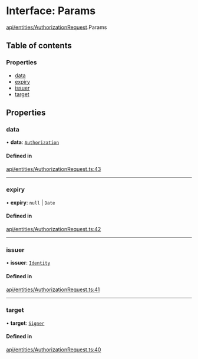 # Interface: Params

[api/entities/AuthorizationRequest](../wiki/api.entities.AuthorizationRequest).Params

## Table of contents

### Properties

- [data](../wiki/api.entities.AuthorizationRequest.Params#data)
- [expiry](../wiki/api.entities.AuthorizationRequest.Params#expiry)
- [issuer](../wiki/api.entities.AuthorizationRequest.Params#issuer)
- [target](../wiki/api.entities.AuthorizationRequest.Params#target)

## Properties

### data

• **data**: [`Authorization`](../wiki/types#authorization)

#### Defined in

[api/entities/AuthorizationRequest.ts:43](https://github.com/PolymathNetwork/polymesh-sdk/blob/c6fe1be3/src/api/entities/AuthorizationRequest.ts#L43)

___

### expiry

• **expiry**: ``null`` \| `Date`

#### Defined in

[api/entities/AuthorizationRequest.ts:42](https://github.com/PolymathNetwork/polymesh-sdk/blob/c6fe1be3/src/api/entities/AuthorizationRequest.ts#L42)

___

### issuer

• **issuer**: [`Identity`](../wiki/api.entities.Identity.Identity)

#### Defined in

[api/entities/AuthorizationRequest.ts:41](https://github.com/PolymathNetwork/polymesh-sdk/blob/c6fe1be3/src/api/entities/AuthorizationRequest.ts#L41)

___

### target

• **target**: [`Signer`](../wiki/types#signer)

#### Defined in

[api/entities/AuthorizationRequest.ts:40](https://github.com/PolymathNetwork/polymesh-sdk/blob/c6fe1be3/src/api/entities/AuthorizationRequest.ts#L40)
